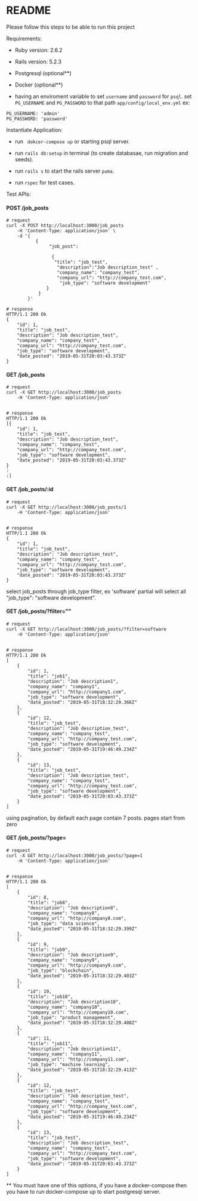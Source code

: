 # README

Please follow this steps to be able to run this project

Requirements:

* Ruby version: 2.6.2

* Rails version: 5.2.3

* Postgresql (optional**)

* Docker (optional**) 

* having an enviroment variable to set `username` and `password` for `psql`. set `PG_USERNAME` and `PG_PASSWORD` to that path `app/config/local_env.yml`
ex:
```
PG_USERNAME: 'admin'
PG_PASSWORD: 'password'
```


Instantiate Application:

* run ` dokcer-compose up` or starting psql server.

* run `rails db:setup` in terminal (to create databasae, run migration and seeds).

* run ` rails s ` to start the rails server `puma`.

* run `rspec` for test cases.

Test APIs:

#### <a name="post-job_posts"></a>POST /job_posts

```
# request
curl -X POST http://localhost:3000/job_posts
    -H 'Content-Type: application/json' \
    -d '{
           {
	            "job_post":
	
	             {
                  "title": "job_test",
                   "description":"Job description_test" ,
                   "company_name": "company_test",
                   "company_url": "http://company_test.com",
                    "job_type": "software development"
               }
            }
        }'
```

```
# response
HTTP/1.1 200 Ok
{
    "id": 1,
    "title": "job_test",
    "description": "Job description_test",
    "company_name": "company_test",
    "company_url": "http://company_test.com",
    "job_type": "software development",
    "date_posted": "2019-05-31T20:03:43.373Z"
}
```


#### <a name="get-job_posts"></a>GET /job_posts

```
# request
curl -X GET http://localhost:3000/job_posts
    -H 'Content-Type: application/json'
 
```

```
# response
HTTP/1.1 200 Ok
[{
    "id": 1,
    "title": "job_test",
    "description": "Job description_test",
    "company_name": "company_test",
    "company_url": "http://company_test.com",
    "job_type": "software development",
    "date_posted": "2019-05-31T20:03:43.373Z"
}
:
:]

```
#### <a name="get-job_posts"></a>GET /job_posts/:id

```
# request
curl -X GET http://localhost:3000/job_posts/1
    -H 'Content-Type: application/json'
 
```

```
# response
HTTP/1.1 200 Ok
{
    "id": 1,
    "title": "job_test",
    "description": "Job description_test",
    "company_name": "company_test",
    "company_url": "http://company_test.com",
    "job_type": "software development",
    "date_posted": "2019-05-31T20:03:43.373Z"
}

```
select job_posts through job_type filter, ex 'software' partial will select all "job_type": "software development".

#### <a name="get-job_posts"></a>GET /job_posts/?filter=""

```
# request
curl -X GET http://localhost:3000/job_posts/?filter=software
    -H 'Content-Type: application/json'
 
```
```
# response
HTTP/1.1 200 Ok
[
    {
        "id": 1,
        "title": "job1",
        "description": "Job description1",
        "company_name": "company1",
        "company_url": "http://company1.com",
        "job_type": "software development",
        "date_posted": "2019-05-31T18:32:29.366Z"
    },
    {
        "id": 12,
        "title": "job_test",
        "description": "Job description_test",
        "company_name": "company_test",
        "company_url": "http://company_test.com",
        "job_type": "software development",
        "date_posted": "2019-05-31T19:46:49.234Z"
    },
    {
        "id": 13,
        "title": "job_test",
        "description": "Job description_test",
        "company_name": "company_test",
        "company_url": "http://company_test.com",
        "job_type": "software development",
        "date_posted": "2019-05-31T20:03:43.373Z"
    }
]

```


using pagination, by default each page contain 7 posts.
pages start from zero
#### <a name="get-job_posts"></a>GET /job_posts/?page=<number>

```
# request
curl -X GET http://localhost:3000/job_posts/?page=1
    -H 'Content-Type: application/json'
 
```

```
# response
HTTP/1.1 200 Ok
[
    {
        "id": 8,
        "title": "job8",
        "description": "Job description8",
        "company_name": "company8",
        "company_url": "http://company8.com",
        "job_type": "data science",
        "date_posted": "2019-05-31T18:32:29.399Z"
    },
    {
        "id": 9,
        "title": "job9",
        "description": "Job description9",
        "company_name": "company9",
        "company_url": "http://company9.com",
        "job_type": "blockchain",
        "date_posted": "2019-05-31T18:32:29.403Z"
    },
    {
        "id": 10,
        "title": "job10",
        "description": "Job description10",
        "company_name": "company10",
        "company_url": "http://company10.com",
        "job_type": "product management",
        "date_posted": "2019-05-31T18:32:29.408Z"
    },
    {
        "id": 11,
        "title": "job11",
        "description": "Job description11",
        "company_name": "company11",
        "company_url": "http://company11.com",
        "job_type": "machine learning",
        "date_posted": "2019-05-31T18:32:29.413Z"
    },
    {
        "id": 12,
        "title": "job_test",
        "description": "Job description_test",
        "company_name": "company_test",
        "company_url": "http://company_test.com",
        "job_type": "software development",
        "date_posted": "2019-05-31T19:46:49.234Z"
    },
    {
        "id": 13,
        "title": "job_test",
        "description": "Job description_test",
        "company_name": "company_test",
        "company_url": "http://company_test.com",
        "job_type": "software development",
        "date_posted": "2019-05-31T20:03:43.373Z"
    }
]

```


** You must have one of this options, if you have a docker-compose then you have to run docker-compose up to start postgresql server. 
